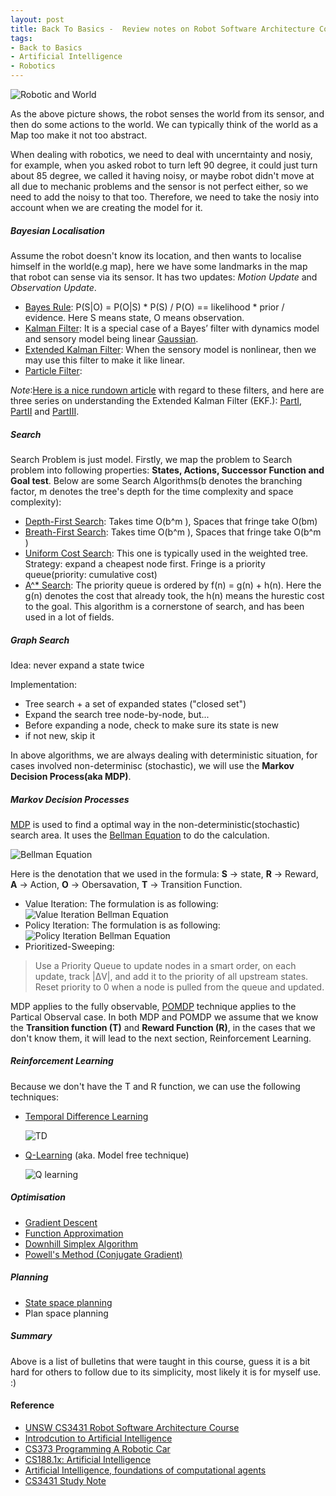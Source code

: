 ```yaml
--- 
layout: post
title: Back To Basics -  Review notes on Robot Software Architecture Course
tags: 
- Back to Basics
- Artificial Intelligence
- Robotics
---
```


![Robotic and World](../../../../images/robotic-world.png)

As the above picture shows, the robot senses the world from its sensor, and then do some actions to the world. We can typically think of the world as a Map too make it not too abstract.

When dealing with robotics, we need to deal with uncerntainty and nosiy, for example, when you asked robot to turn left 90 degree, it could just turn about 85 degree, we called it having noisy, or maybe robot didn't move at all due to mechanic problems and the sensor is not perfect either, so we need to add the noisy to that too. Therefore, we need to take the nosiy into account when we are creating the model for it.

##### Bayesian Localisation #####
Assume the robot doesn't know its location, and then wants to localise himself in the world(e.g map), here we have some landmarks in the map that robot can sense via its sensor. It has two updates: *Motion Update* and *Observation Update*.

- [Bayes Rule](http://en.wikipedia.org/wiki/Bayes'_theorem):
   P(S|O) = P(O|S) * P(S) / P(O) == likelihood * prior / evidence. Here S means state, O means observation.
- [Kalman Filter](http://en.wikipedia.org/wiki/Kalman_filter):
   It is a special case of a Bayes’ filter with dynamics model and sensory model being linear [Gaussian](http://en.wikipedia.org/wiki/Normal_distribution). 
- [Extended Kalman Filter](http://en.wikipedia.org/wiki/Extended_Kalman_filter):
	When the sensory model is nonlinear, then we may use this filter to make it like linear.
- [Particle Filter](http://en.wikipedia.org/wiki/Particle_filter):

*Note*:[Here is a nice rundown article](http://swarmlab.unimaas.nl/wp-content/uploads/2012/07/fox2003bayesian.pdf) with regard to these filters, and here are three series on understanding the Extended Kalman Filter (EKF.): [PartI](http://services.eng.uts.edu.au/~sdhuang/1D%20Kalman%20Filter_Shoudong.pdf), [PartII](http://services.eng.uts.edu.au/~sdhuang/Kalman%20Filter_Shoudong.pdf) and [PartIII](http://services.eng.uts.edu.au/~sdhuang/Extended%20Kalman%20Filter_Shoudong.pdf).

##### Search #####
Search Problem is just model. Firstly, we map the problem to Search problem into following properties: __States, Actions, Successor Function and Goal test__. Below are some Search Algorithms(b denotes the branching factor, m denotes the tree's depth for the time complexity and space complexity):

- [Depth-First Search](http://en.wikipedia.org/wiki/Depth-first_search):  Takes time O(b^m ), Spaces that fringe take O(bm)
- [Breath-First Search](http://en.wikipedia.org/wiki/Breadth-first_search): Takes time O(b^m ), Spaces that fringe take O(b^m )
- [Uniform Cost Search](http://en.wikipedia.org/wiki/Uniform-cost_search): This one is typically used in the weighted tree. Strategy: expand a cheapest node first. Fringe is a priority queue(priority: cumulative cost)
- [A^* Search](http://en.wikipedia.org/wiki/A*_search_algorithm): The priority queue is ordered by f(n) = g(n) + h(n). Here the g(n) denotes the cost that already took, the h(n) means the hurestic cost to the goal. This algorithm is a cornerstone of search, and has been used in a lot of fields.

##### Graph Search #####
Idea: never expand a state twice

Implementation:

- Tree search + a set of expanded states ("closed set")
- Expand the search tree node-by-node, but...
- Before expanding a node, check to make sure its state is new
- if not new, skip it

In above algorithms, we are always dealing with deterministic situation, for cases involved non-determinisc (stochastic), we will use the __Markov Decision Process(aka MDP)__.

##### Markov Decision Processes #####
[MDP](http://en.wikipedia.org/wiki/Markov_decision_process) is used to find a optimal way in the non-deterministic(stochastic) search area. It uses the [Bellman Equation](http://en.wikipedia.org/wiki/Bellman_equation#Example) to do the calculation. 

![Bellman Equation](../../../../images/mdp_bellman_equation.png)

Here is the denotation that we used in the formula:
 __S__ -> state, __R__ -> Reward, __A__ -> Action, __O__ -> Obersavation, __T__ -> Transition Function.
 
- Value Iteration:
    The formulation is as following:
    ![Value Iteration Bellman Equation](../../../../images/mdp_vi.png)
- Policy Iteration:
	The formulation is as following:
    ![Policy Iteration Bellman Equation](../../../../images/mdp_pi.png)
- Prioritized-Sweeping:
> Use a Priority Queue to update nodes in a smart order, on each update, track |ΔV|, and add it to the priority of all upstream states. Reset priority to 0 when a node is pulled from the queue and updated.

MDP applies to the fully observable, [POMDP](http://en.wikipedia.org/wiki/Partially_observable_Markov_decision_process) technique applies to the Partical Observal case. In both MDP and POMDP we assume that we know the __Transition function (T)__ and __Reward Function (R)__, in the cases that we don't know them, it will lead to the next section, Reinforcement Learning.

##### Reinforcement Learning #####
Because we don't have the T and R function, we can use the following techniques:

- [Temporal Difference Learning](http://en.wikipedia.org/wiki/Temporal_difference_learning)

   ![TD](../../../../images/rl_td_algorithm.png)
- [Q-Learning](http://en.wikipedia.org/wiki/Q-learning) (aka. Model free technique)

   ![Q learning](../../../../images/rl_q_learning.png)

##### Optimisation #####

- [Gradient Descent](http://en.wikipedia.org/wiki/Gradient_descent)
- [Function Approximation](http://en.wikipedia.org/wiki/Function_approximation) 
- [Downhill Simplex Algorithm](http://optlab-server.sce.carleton.ca/POAnimations2007/NonLinear7.html)
- [Powell's Method (Conjugate Gradient)](https://wiki.ece.cmu.edu/ddl/index.php/Powell's_method)

##### Planning #####
- [State space planning](http://en.wikipedia.org/wiki/State_space_planning)
- Plan space planning

##### Summary #####
Above is a list of bulletins that were taught in this course, guess it is a bit hard for others to follow due to its simplicity, most likely it is for myself use. :)

#### Reference ####
- [UNSW CS3431 Robot Software Architecture Course](http://www.cse.unsw.edu.au/~cs3431/wiki/)
- [Introdcution to Artificial Intelligence](https://www.ai-class.com)
- [CS373 Programming A Robotic Car](http://www.udacity.com/overview/Course/cs373/CourseRev/apr2012)
- [CS188.1x: Artificial Intelligence](https://www.edx.org/courses/BerkeleyX/CS188.1x/2012_Fall/about)
- [Artificial Intelligence, foundations of computational agents](http://artint.info/index.html)
- [CS3431 Study Note](http://comp3431.wikidot.com)
